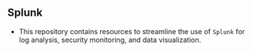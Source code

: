## Splunk
+ This repository contains resources to streamline the use of ```Splunk``` for log analysis, security monitoring, and data visualization.
